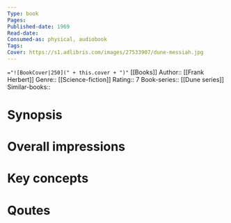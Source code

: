 ```yaml
---
Type: book
Pages: 
Published-date: 1969
Read-date:
Consumed-as: physical, audiobook
Tags: 
Cover: https://s1.adlibris.com/images/27533907/dune-messiah.jpg
---
```

`="![BookCover|250](" + this.cover + ")"`
[[Books]]
Author:: [[Frank Herbert]]
Genre:: [[Science-fiction]]
Rating:: 7
Book-series:: [[Dune series]]
Similar-books:: 

# Synopsis

# Overall impressions

# Key concepts


# Qoutes


